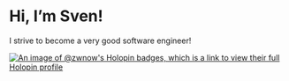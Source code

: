 # Hi, I’m Sven!

I strive to become a very good software engineer!

[![An image of @zwnow's Holopin badges, which is a link to view their full Holopin profile](https://holopin.me/zwnow)](https://holopin.io/@zwnow)

<!---
Zwnow/Zwnow is a ✨ special ✨ repository because its `README.md` (this file) appears on your GitHub profile.
You can click the Preview link to take a look at your changes.
--->
